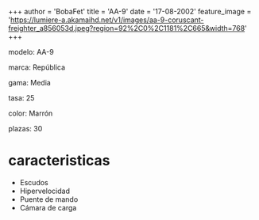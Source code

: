 +++
author = 'BobaFet'
title = 'AA-9'
date = '17-08-2002'
feature_image = 'https://lumiere-a.akamaihd.net/v1/images/aa-9-coruscant-freighter_a856053d.jpeg?region=92%2C0%2C1181%2C665&width=768'
+++
<!--more--> 
modelo: AA-9

marca: República

gama: Media

tasa: 25

color: Marrón

plazas: 30

# caracteristicas
* Escudos
* Hipervelocidad
* Puente de mando
* Cámara de carga


